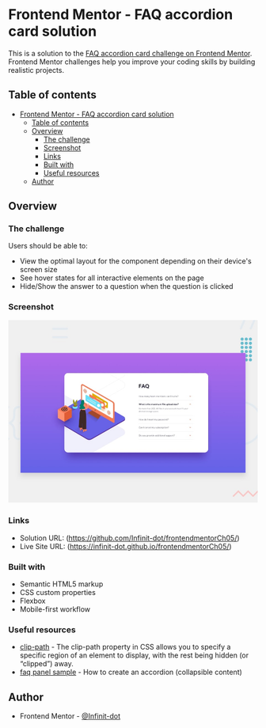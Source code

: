 # Frontend Mentor - FAQ accordion card solution

This is a solution to the [FAQ accordion card challenge on Frontend Mentor](https://www.frontendmentor.io/challenges/faq-accordion-card-XlyjD0Oam). Frontend Mentor challenges help you improve your coding skills by building realistic projects.

## Table of contents

- [Frontend Mentor - FAQ accordion card solution](#frontend-mentor---faq-accordion-card-solution)
  - [Table of contents](#table-of-contents)
  - [Overview](#overview)
    - [The challenge](#the-challenge)
    - [Screenshot](#screenshot)
    - [Links](#links)
    - [Built with](#built-with)
    - [Useful resources](#useful-resources)
  - [Author](#author)

## Overview

### The challenge

Users should be able to:

- View the optimal layout for the component depending on their device's screen size
- See hover states for all interactive elements on the page
- Hide/Show the answer to a question when the question is clicked

### Screenshot

![FAQ accordion card](https://github.com/Infinit-dot/frontendmentor05/blob/main/design/desktop-preview.jpg?raw=true)

### Links

- Solution URL: (<https://github.com/Infinit-dot/frontendmentorCh05/>)
- Live Site URL: (<https://infinit-dot.github.io/frontendmentorCh05/>)

### Built with

- Semantic HTML5 markup
- CSS custom properties
- Flexbox
- Mobile-first workflow

### Useful resources

- [clip-path](https://css-tricks.com/almanac/properties/c/clip-path/) - The clip-path property in CSS allows you to specify a specific region of an element to display, with the rest being hidden (or “clipped”) away.
- [faq panel sample](https://www.w3schools.com/howto/howto_js_accordion.asp/) - How to create an accordion (collapsible content)

## Author

- Frontend Mentor - [@Infinit-dot](https://www.frontendmentor.io/profile/Infinit-dot)
